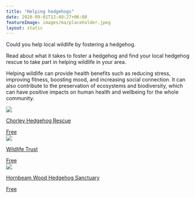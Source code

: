 ```yaml
---
title: "Helping hedgehogs"
date: 2020-09-01T12:49:27+06:00
featureImage: images/ma/placeholder.jpeg
layout: static
---
```


Could you help local wildlife by fostering a hedgehog.

Read about what it takes to foster a hedgehog and find your local hedgehog rescue to take part in helping wildlife in your area.

Helping wildlife can provide health benefits such as reducing stress, improving fitness, boosting mood, and increasing social connection. It can also contribute to the preservation of ecosystems and biodiversity, which can have positive impacts on human health and wellbeing for the whole community.

<a class="ma-link" href="https://www.chorleyhedgehogrescue.co.uk/foster-carers"><div class="ma-card ma-card-Community"><div class="ma-icon"><img src ="/images/Icon-check - community - opacity.svg"/></div><div class="ma-name"><p>Chorley Hedgehog Rescue</p></div><div class="ma-paid-text"><span>Free</span></div></div></a><a class="ma-link" href="https://www.wildlifetrusts.org/what-do-if-you-find-wild-animal/help-hedgehog"><div class="ma-card ma-card-Community"><div class="ma-icon"><img src ="/images/Icon-check - community - opacity.svg"/></div><div class="ma-name"><p>Wildlife Trust</p></div><div class="ma-paid-text"><span>Free</span></div></div></a><a class="ma-link" href="https://www.hornbeamwood.org.uk/hedgehog-fosterer"><div class="ma-card ma-card-Community"><div class="ma-icon"><img src ="/images/Icon-check - community - opacity.svg"/></div><div class="ma-name"><p>Hornbeam Wood Hedgehog Sanctuary</p></div><div class="ma-paid-text"><span>Free</span></div></div></a>  

<br/><br/>






